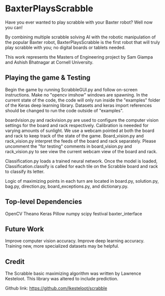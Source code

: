 # BaxterPlaysScrabble

Have you ever wanted to play scrabble with your Baxter robot? Well now you can!

By combining multiple scrabble solving AI with the robotic manipulation of the popular Baxter robot, BaxterPlaysScrabble is the first robot that will truly play scrabble with you; no digital boards or tablets needed.

This work represents the Masters of Engineering project by Sam Giampa and Ashish Bhatnagar at Cornell University.


## Playing the game & Testing

Begin the game by running ScrabbleGUI.py and follow on-screen instructions. Make no "opencv imshow" windows are spawning. In the current state of the code, the code will only run inside the "examples" folder of the Keras deep learning library. Datasets and keras import references should be changed to run the code outside of "examples".

boardvision.py and rackvision.py are used to configure the computer vision settings for the board and rack respectively. Calibration is neeeded for varying amounts of sunlight. 
We use a webcam pointed at both the board and rack to keep track of the state of the game. Board_vision.py and rack_vision.py interpret the feeds of the board and rack separately.
Please uncomment the "for testing" comments in board_vision.py and rack_vision.py to see view the current webcam view of the board and rack.

Classification.py loads a trained neural network. Once the model is loaded, Classification.classify is called for each tile on the Scrabble board and rack to classify its letter. 

Logic of maximizing points in each turn are located in board.py, solution.py, bag.py, direction.py, board_exceptions.py, and dictionary.py.

## Top-level Dependencies

OpenCV
Theano
Keras
Pillow
numpy
scipy
festival
baxter_interface

## Future Work

Improve computer vision accuracy. 
Improve deep learning accuracy. Training new, more specialized datasets may be helpful.

## Credit

The Scrabble basic maximizing algorithm was written by Lawrence Kesteloot. This library was altered to include prediction.

Github link: https://github.com/lkesteloot/scrabble